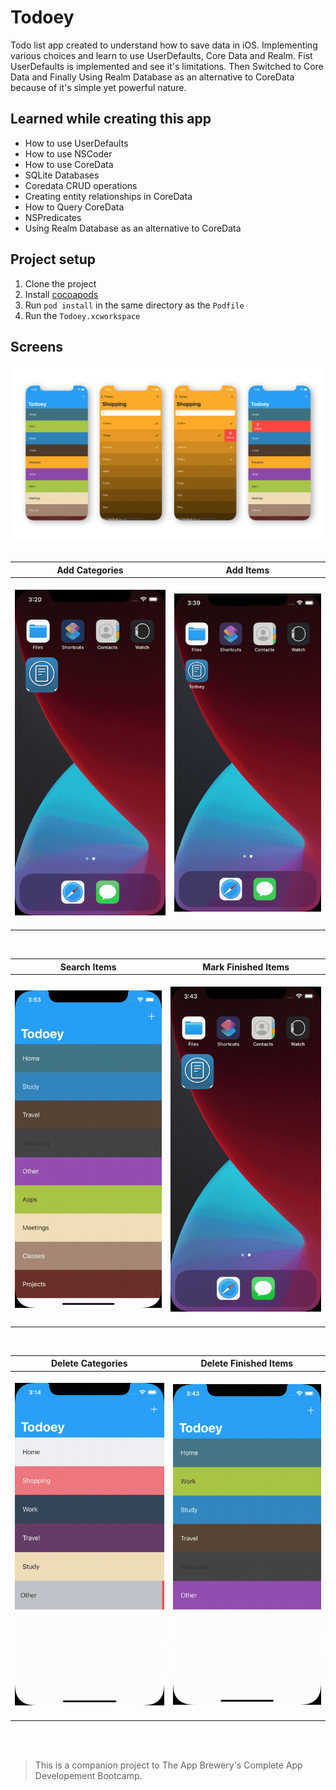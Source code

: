 # Todoey

Todo list app created to understand how to save data in iOS. Implementing various choices and learn to use UserDefaults, Core Data and Realm.
Fist UserDefaults is implemented and see it's limitations. Then Switched to Core Data and 
Finally Using Realm Database as an alternative to CoreData because of it's simple yet powerful nature. 


## Learned while creating this app

* How to use UserDefaults
* How to use NSCoder
* How to use CoreData
* SQLite Databases
* Coredata CRUD operations
* Creating entity relationships in CoreData
* How to Query CoreData
* NSPredicates
* Using Realm Database as an alternative to CoreData

## Project setup

1. Clone the project
2. Install [cocoapods](https://guides.cocoapods.org/using/getting-started.html)
3. Run ``` pod install ``` in the same directory as the ```Podfile```
4. Run the ```Todoey.xcworkspace```


## Screens

<img src="documentation/screenstransparent.png">
<br><br>

Add Categories | Add Items
------------ | -------------
&nbsp;&nbsp;&nbsp;&nbsp;&nbsp;<img src="documentation/addcategory.gif" width="250"> &nbsp;&nbsp;&nbsp;&nbsp;&nbsp;| &nbsp;&nbsp;&nbsp;&nbsp;&nbsp; <img src="documentation/additems.gif" width="250"> &nbsp;&nbsp;&nbsp;&nbsp;&nbsp;

<br>

Search Items | Mark Finished Items
------------ | -------------
&nbsp;&nbsp;&nbsp;&nbsp;&nbsp;<img src="documentation/searchitems.gif" width="250"> &nbsp;&nbsp;&nbsp;&nbsp;&nbsp;| &nbsp;&nbsp;&nbsp;&nbsp;&nbsp; <img src="documentation/markdoneitems.gif" width="250"> &nbsp;&nbsp;&nbsp;&nbsp;&nbsp;

<br>

Delete Categories | Delete Finished Items
------------ | -------------
&nbsp;&nbsp;&nbsp;&nbsp;&nbsp;<img src="documentation/deletecategory.gif" width="250"> &nbsp;&nbsp;&nbsp;&nbsp;&nbsp;| &nbsp;&nbsp;&nbsp;&nbsp;&nbsp; <img src="documentation/deleteitems.gif" width="250"> &nbsp;&nbsp;&nbsp;&nbsp;&nbsp;

<br><br>

>This is a companion project to The App Brewery's Complete App Developement Bootcamp.
